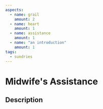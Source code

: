 ```yaml
---
aspects:
  - name: grail
    amount: 2
  - name: heart
    amount: 1
  - name: assistance
    amount: 1
  - name: "an introduction"
    amount: 1
tags:
  - sundries
---
```

# Midwife's Assistance
## Description
